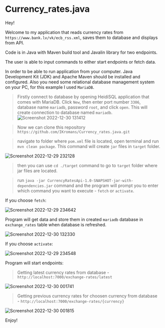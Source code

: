 # Currency_rates.java

Hey!

Welcome to my application that reads currency rates from `https://www.bank.lv/vk/ecb_rss.xml`, saves them to database and displays from API.

Code is in Java with Maven build tool and Javalin library for two endpoints.

The user is able to input commands to either start endpoints or fetch data.

In order to be able to run application from your computer. Java Development Kit (JDK) and Apache Maven should be installed and configured.
Also you need some relational database management system on your PC, for this example I used `MariaDB`.

> Firstly connect to database by opening HeidiSQL application that comes with MariaDB.
Click `New`, then enter port number `3306`, database name `mariadb`, password `root`, and click `open`.
This will create connection to database named `mariadb`.
![Screenshot 2022-12-30 131412](https://user-images.githubusercontent.com/66387211/210064609-cc089c91-e14d-47de-9ac5-3ea8ce8ce76d.jpg)

> Now we can clone this repository `https://github.com/IKromans/Currency_rates.java.git`

> navigate to folder where `pom.xml` file is located, open terminal and run `mvn clean package`. This command will create `jar` files in `target` folder.

![Screenshot 2022-12-29 232128](https://user-images.githubusercontent.com/66387211/210015308-d96d8694-3100-4dd5-854f-80a387dde1eb.jpg)

> then you can use `cd ./target` command to go to `target` folder where jar files are located.

> run `java -jar CurrencyRatesApi-1.0-SNAPSHOT-jar-with-dependencies.jar` command and the program will prompt you to enter which command you want to execute - `fetch` or `activate`.

If you choose `fetch`:

![Screenshot 2022-12-29 234642](https://user-images.githubusercontent.com/66387211/210015506-6510e7d9-cf57-4cfe-9f73-63862f8179a6.jpg)

Program will get data and store them in created `mariadb` database in `exchange_rates` table when database is refreshed.

![Screenshot 2022-12-30 132330](https://user-images.githubusercontent.com/66387211/210065639-c79a1473-75cd-44be-bafd-66cfc347a1d8.jpg)

If you choose `activate`:

![Screenshot 2022-12-29 234548](https://user-images.githubusercontent.com/66387211/210015957-ac79b5e2-dfea-41ea-9768-b717e9643e5b.jpg)

Program will start endpoints:

> Getting latest currency rates from database - `http://localhost:7000/exchange-rates/latest`

![Screenshot 2022-12-30 001741](https://user-images.githubusercontent.com/66387211/210016328-96db7d19-ffd4-456b-9fa4-7773c4849a26.jpg)

> Getting previous currency rates for choosen currency from database - `http://localhost:7000/exchange-rates/{currency}`

![Screenshot 2022-12-30 001815](https://user-images.githubusercontent.com/66387211/210016338-d3d59ed5-b585-4748-aa5e-d0ca4732c80e.jpg)

Enjoy!
